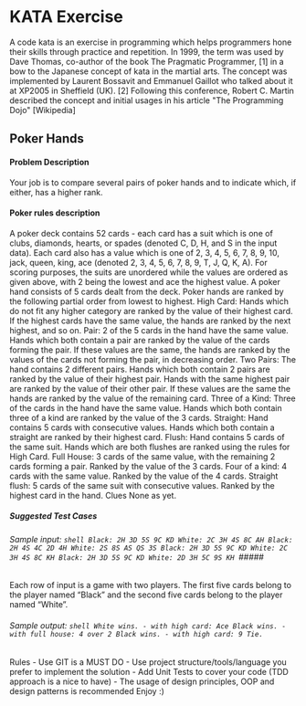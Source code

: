 # KATA Exercise 
A code kata is an exercise in programming which helps programmers hone their skills through practice and repetition. In 1999, the term was used by Dave Thomas, co-author of the book The Pragmatic Programmer,
[1] 
in a bow to the Japanese concept of kata in the martial arts. The concept was implemented by Laurent Bossavit and Emmanuel Gaillot who talked about it at XP2005 in Sheffield (UK).
[2] 
Following this conference, Robert C. Martin described the concept and initial usages in his article "The Programming Dojo" 
[Wikipedia] 
## Poker Hands 
#### Problem Description 
Your job is to compare several pairs of poker hands and to indicate which, if either, has a higher rank. 
#### Poker rules description 
A poker deck contains 52 cards - each card has a suit which is one of clubs, diamonds, hearts, or spades (denoted C, D, H, and S in the input data). Each card also has a value which is one of 2, 3, 4, 5, 6, 7, 8, 9, 10, jack, queen, king, ace (denoted 2, 3, 4, 5, 6, 7, 8, 9, T, J, Q, K, A). For scoring purposes, the suits are unordered while the values are ordered as given above, with 2 being the lowest and ace the highest value. A poker hand consists of 5 cards dealt from the deck. Poker hands are ranked by the following partial order from lowest to highest. High Card: Hands which do not fit any higher category are ranked by the value of their highest card. If the highest cards have the same value, the hands are ranked by the next highest, and so on. Pair: 2 of the 5 cards in the hand have the same value. Hands which both contain a pair are ranked by the value of the cards forming the pair. If these values are the same, the hands are ranked by the values of the cards not forming the pair, in decreasing order. Two Pairs: The hand contains 2 different pairs. Hands which both contain 2 pairs are ranked by the value of their highest pair. Hands with the same highest pair are ranked by the value of their other pair. If these values are the same the hands are ranked by the value of the remaining card. Three of a Kind: Three of the cards in the hand have the same value. Hands which both contain three of a kind are ranked by the value of the 3 cards. Straight: Hand contains 5 cards with consecutive values. Hands which both contain a straight are ranked by their highest card. Flush: Hand contains 5 cards of the same suit. Hands which are both flushes are ranked using the rules for High Card. Full House: 3 cards of the same value, with the remaining 2 cards forming a pair. Ranked by the value of the 3 cards. Four of a kind: 4 cards with the same value. Ranked by the value of the 4 cards. Straight flush: 5 cards of the same suit with consecutive values. Ranked by the highest card in the hand. Clues None as yet. 
##### Suggested Test Cases ###### 
###### Sample input: ```shell Black: 2H 3D 5S 9C KD White: 2C 3H 4S 8C AH Black: 2H 4S 4C 2D 4H White: 2S 8S AS QS 3S Black: 2H 3D 5S 9C KD White: 2C 3H 4S 8C KH Black: 2H 3D 5S 9C KD White: 2D 3H 5C 9S KH ```##### 
Each row of input is a game with two players. The first five cards belong to the player named “Black” and the second five cards belong to the player named “White”. 
###### Sample output: ```shell White wins. - with high card: Ace Black wins. - with full house: 4 over 2 Black wins. - with high card: 9 Tie. ``` ##### 
Rules - Use GIT is a MUST DO - Use project structure/tools/language you prefer to implement the solution - Add Unit Tests to cover your code (TDD approach is a nice to have) - The usage of design principles, OOP and design patterns is recommended Enjoy :)